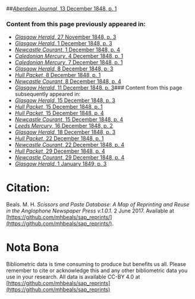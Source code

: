 ##[*Aberdeen Journal*, 13 December 1848, p. 1](https://mhbeals.github.io/sap_html/Aberdeen-Journal/Aberdeen-Journal-13-December-1848-p-1)

### Content from this page previously appeared in:
+ [*Glasgow Herald*, 27 November 1848, p. 3](https://mhbeals.github.io/sap_html/Glasgow-Herald/Glasgow-Herald-27-November-1848-p-3)
+ [*Glasgow Herald*, 1 December 1848, p. 3](https://mhbeals.github.io/sap_html/Glasgow-Herald/Glasgow-Herald-1-December-1848-p-3)
+ [*Newcastle Courant*, 1 December 1848, p. 4](https://mhbeals.github.io/sap_html/Newcastle-Courant/Newcastle-Courant-1-December-1848-p-4)
+ [*Caledonian Mercury*, 4 December 1848, p. 1](https://mhbeals.github.io/sap_html/Caledonian-Mercury/Caledonian-Mercury-4-December-1848-p-1)
+ [*Caledonian Mercury*, 7 December 1848, p. 1](https://mhbeals.github.io/sap_html/Caledonian-Mercury/Caledonian-Mercury-7-December-1848-p-1)
+ [*Glasgow Herald*, 8 December 1848, p. 3](https://mhbeals.github.io/sap_html/Glasgow-Herald/Glasgow-Herald-8-December-1848-p-3)
+ [*Hull Packet*, 8 December 1848, p. 1](https://mhbeals.github.io/sap_html/Hull-Packet/Hull-Packet-8-December-1848-p-1)
+ [*Newcastle Courant*, 8 December 1848, p. 4](https://mhbeals.github.io/sap_html/Newcastle-Courant/Newcastle-Courant-8-December-1848-p-4)
+ [*Glasgow Herald*, 11 December 1848, p. 3](https://mhbeals.github.io/sap_html/Glasgow-Herald/Glasgow-Herald-11-December-1848-p-3)### Content from this page subsequently appeared in:
+ [*Glasgow Herald*, 15 December 1848, p. 3](https://mhbeals.github.io/sap_html/Glasgow-Herald/Glasgow-Herald-15-December-1848-p-3)
+ [*Hull Packet*, 15 December 1848, p. 1](https://mhbeals.github.io/sap_html/Hull-Packet/Hull-Packet-15-December-1848-p-1)
+ [*Hull Packet*, 15 December 1848, p. 4](https://mhbeals.github.io/sap_html/Hull-Packet/Hull-Packet-15-December-1848-p-4)
+ [*Newcastle Courant*, 15 December 1848, p. 4](https://mhbeals.github.io/sap_html/Newcastle-Courant/Newcastle-Courant-15-December-1848-p-4)
+ [*Leeds Mercury*, 16 December 1848, p. 2](https://mhbeals.github.io/sap_html/Leeds-Mercury/Leeds-Mercury-16-December-1848-p-2)
+ [*Glasgow Herald*, 18 December 1848, p. 3](https://mhbeals.github.io/sap_html/Glasgow-Herald/Glasgow-Herald-18-December-1848-p-3)
+ [*Hull Packet*, 22 December 1848, p. 1](https://mhbeals.github.io/sap_html/Hull-Packet/Hull-Packet-22-December-1848-p-1)
+ [*Newcastle Courant*, 22 December 1848, p. 4](https://mhbeals.github.io/sap_html/Newcastle-Courant/Newcastle-Courant-22-December-1848-p-4)
+ [*Hull Packet*, 29 December 1848, p. 4](https://mhbeals.github.io/sap_html/Hull-Packet/Hull-Packet-29-December-1848-p-4)
+ [*Newcastle Courant*, 29 December 1848, p. 4](https://mhbeals.github.io/sap_html/Newcastle-Courant/Newcastle-Courant-29-December-1848-p-4)
+ [*Glasgow Herald*, 1 January 1849, p. 3](https://mhbeals.github.io/sap_html/Glasgow-Herald/Glasgow-Herald-1-January-1849-p-3)
                    
# Citation: 

Beals. M. H. *Scissors and Paste Database: A Map of Reprinting and Reuse in the Anglophone Newspaper Press v.1.0.1.* 2 June 2017. Available at [https://github.com/mhbeals/sap_reprints/](https://github.com/mhbeals/sap_reprints/). 
                    
# Nota Bona

Bibliometric data is time consuming to produce but benefits us all. Please remember to cite or acknowledge this and any other bibliometric data you use in your research. All data is available CC-BY 4.0 at [https://github.com/mhbeals/sap_reprints](https://github.com/mhbeals/sap_reprints)
